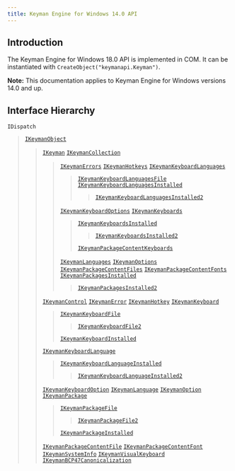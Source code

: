 ```yaml
---
title: Keyman Engine for Windows 14.0 API
---
```


## Introduction

The Keyman Engine for Windows 18.0 API is implemented in COM. It can be
instantiated with `CreateObject("keymanapi.Keyman")`.

**Note:** This documentation applies to Keyman Engine for Windows
versions 14.0 and up.

## Interface Hierarchy

`IDispatch`

> [`IKeymanObject`](IKeymanObject)
>
> > [`IKeyman`](IKeyman)
> > [`IKeymanCollection`](IKeymanCollection)
> >
> > > [`IKeymanErrors`](IKeymanErrors)
> > > [`IKeymanHotkeys`](IKeymanHotkeys)
> > > [`IKeymanKeyboardLanguages`](IKeymanKeyboardLanguages)
> > >
> > > > [`IKeymanKeyboardLanguagesFile`](IKeymanKeyboardLanguagesFile)
> > > > [`IKeymanKeyboardLanguagesInstalled`](IKeymanKeyboardLanguagesInstalled)
> > > >
> > > > > [`IKeymanKeyboardLanguagesInstalled2`](IKeymanKeyboardLanguagesInstalled2)
> > >
> > > [`IKeymanKeyboardOptions`](IKeymanKeyboardOptions)
> > > [`IKeymanKeyboards`](IKeymanKeyboards)
> > >
> > > > [`IKeymanKeyboardsInstalled`](IKeymanKeyboardsInstalled)
> > > >
> > > > > [`IKeymanKeyboardsInstalled2`](IKeymanKeyboardsInstalled2)
> > > >
> > > > [`IKeymanPackageContentKeyboards`](IKeymanPackageContentKeyboards)
> > >
> > > [`IKeymanLanguages`](IKeymanLanguages)
> > > [`IKeymanOptions`](IKeymanOptions)
> > > [`IKeymanPackageContentFiles`](IKeymanPackageContentFiles)
> > > [`IKeymanPackageContentFonts`](IKeymanPackageContentFonts)
> > > [`IKeymanPackagesInstalled`](IKeymanPackagesInstalled)
> > >
> > > > [`IKeymanPackagesInstalled2`](IKeymanPackagesInstalled2)
> >
> > [`IKeymanControl`](IKeymanControl)
> > [`IKeymanError`](IKeymanError)
> > [`IKeymanHotkey`](IKeymanHotkey)
> > [`IKeymanKeyboard`](IKeymanKeyboard)
> >
> > > [`IKeymanKeyboardFile`](IKeymanKeyboardFile)
> > >
> > > > [`IKeymanKeyboardFile2`](IKeymanKeyboardFile2)
> > >
> > > [`IKeymanKeyboardInstalled`](IKeymanKeyboardInstalled)
> >
> > [`IKeymanKeyboardLanguage`](IKeymanKeyboardLanguage)
> >
> > > [`IKeymanKeyboardLanguageInstalled`](IKeymanKeyboardLanguageInstalled)
> > >
> > > > [`IKeymanKeyboardLanguageInstalled2`](IKeymanKeyboardLanguageInstalled2)
> >
> > [`IKeymanKeyboardOption`](IKeymanKeyboardOption)
> > [`IKeymanLanguage`](IKeymanLanguage)
> > [`IKeymanOption`](IKeymanOption)
> > [`IKeymanPackage`](IKeymanPackage)
> >
> > > [`IKeymanPackageFile`](IKeymanPackageFile)
> > >
> > > > [`IKeymanPackageFile2`](IKeymanPackageFile2)
> > >
> > > [`IKeymanPackageInstalled`](IKeymanPackageInstalled)
> >
> > [`IKeymanPackageContentFile`](IKeymanPackageContentFile)
> > [`IKeymanPackageContentFont`](IKeymanPackageContentFont)
> > [`IKeymanSystemInfo`](IKeymanSystemInfo)
> > [`IKeymanVisualKeyboard`](IKeymanVisualKeyboard)
> > [`IKeymanBCP47Canonicalization`](IKeymanBCP47Canonicalization)


